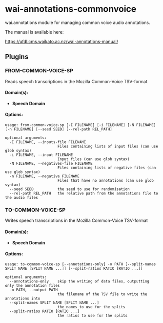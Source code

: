 # wai-annotations-commonvoice
wai.annotations module for managing common voice audio annotations.

The manual is available here:

https://ufdl.cms.waikato.ac.nz/wai-annotations-manual/

## Plugins
### FROM-COMMON-VOICE-SP
Reads speech transcriptions in the Mozilla Common-Voice TSV-format

#### Domain(s):
- **Speech Domain**

#### Options:
```
usage: from-common-voice-sp [-I FILENAME] [-i FILENAME] [-N FILENAME] [-n FILENAME] [--seed SEED] [--rel-path REL_PATH]

optional arguments:
  -I FILENAME, --inputs-file FILENAME
                        Files containing lists of input files (can use glob syntax)
  -i FILENAME, --input FILENAME
                        Input files (can use glob syntax)
  -N FILENAME, --negatives-file FILENAME
                        Files containing lists of negative files (can use glob syntax)
  -n FILENAME, --negative FILENAME
                        Files that have no annotations (can use glob syntax)
  --seed SEED           the seed to use for randomisation
  --rel-path REL_PATH   the relative path from the annotations file to the audio files
```

### TO-COMMON-VOICE-SP
Writes speech transcriptions in the Mozilla Common-Voice TSV-format

#### Domain(s):
- **Speech Domain**

#### Options:
```
usage: to-common-voice-sp [--annotations-only] -o PATH [--split-names SPLIT NAME [SPLIT NAME ...]] [--split-ratios RATIO [RATIO ...]]

optional arguments:
  --annotations-only    skip the writing of data files, outputting only the annotation files
  -o PATH, --output PATH
                        the filename of the TSV file to write the annotations into
  --split-names SPLIT NAME [SPLIT NAME ...]
                        the names to use for the splits
  --split-ratios RATIO [RATIO ...]
                        the ratios to use for the splits
```
